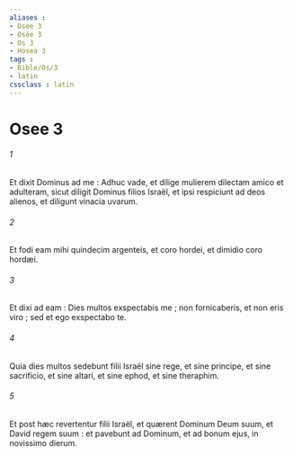 ```yaml
---
aliases : 
- Osee 3
- Osée 3
- Os 3
- Hosea 3
tags : 
- Bible/Os/3
- latin
cssclass : latin
---
```


# Osee 3

###### 1
Et dixit Dominus ad me : Adhuc vade, et dilige mulierem dilectam amico et adulteram, sicut diligit Dominus filios Israël, et ipsi respiciunt ad deos alienos, et diligunt vinacia uvarum.
###### 2
Et fodi eam mihi quindecim argenteis, et coro hordei, et dimidio coro hordæi.
###### 3
Et dixi ad eam : Dies multos exspectabis me ; non fornicaberis, et non eris viro ; sed et ego exspectabo te.
###### 4
Quia dies multos sedebunt filii Israël sine rege, et sine principe, et sine sacrificio, et sine altari, et sine ephod, et sine theraphim.
###### 5
Et post hæc revertentur filii Israël, et quærent Dominum Deum suum, et David regem suum : et pavebunt ad Dominum, et ad bonum ejus, in novissimo dierum.
